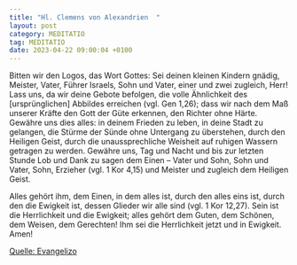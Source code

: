 ```yaml
---
title: "Hl. Clemens von Alexandrien  "
layout: post
category: MEDITATIO
tag: MEDITATIO
date: 2023-04-22 09:00:04 +0100
---
```

Bitten wir den Logos, das Wort Gottes: Sei deinen kleinen Kindern gnädig, Meister, Vater, Führer Israels, Sohn und Vater, einer und zwei zugleich, Herr! Lass uns, da wir deine Gebote befolgen, die volle Ähnlichkeit des [ursprünglichen] Abbildes erreichen (vgl. Gen 1,26); dass wir nach dem Maß unserer Kräfte den Gott der Güte erkennen, den Richter ohne Härte.<!--more--> Gewähre uns dies alles: in deinem Frieden zu leben, in deine Stadt zu gelangen, die Stürme der Sünde ohne Untergang zu überstehen, durch den Heiligen Geist, durch die unaussprechliche Weisheit auf ruhigen Wassern getragen zu werden. Gewähre uns, Tag und Nacht und bis zur letzten Stunde Lob und Dank zu sagen dem Einen – Vater und Sohn, Sohn und Vater, Sohn, Erzieher (vgl. 1 Kor 4,15) und Meister und zugleich dem Heiligen Geist.

Alles gehört ihm, dem Einen, in dem alles ist, durch den alles eins ist, durch den die Ewigkeit ist, dessen Glieder wir alle sind (vgl. 1 Kor 12,27). Sein ist die Herrlichkeit und die Ewigkeit; alles gehört dem Guten, dem Schönen, dem Weisen, dem Gerechten! Ihm sei die Herrlichkeit jetzt und in Ewigkeit. Amen!



[Quelle: Evangelizo](https://evangeliumtagfuertag.org/DE/gospel)